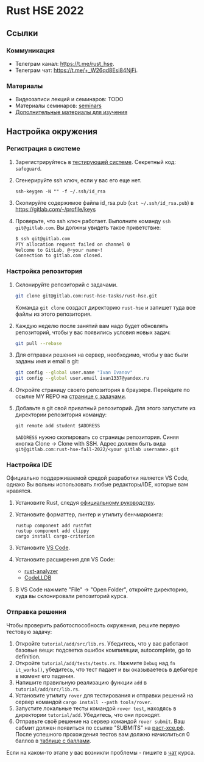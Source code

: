 # Rust HSE 2022


## Ссылки

### Коммуникация

- Телеграм канал: <https://t.me/rust_hse>.
- Телеграм чат: <https://t.me/+_W26qd8Esi84NjFi>.

### Материалы

- Видеозаписи лекций и семинаров: TODO
- Материалы семинаров: [seminars](./seminars)
- [Дополнительные материалы для изучения](docs/reading-list.md)

## Настройка окружения

### Регистрация в системе

1. Зарегистрируйтесь в [тестирующей системе](https://раст-хсе.рф). Секретный код: `safeguard`.
1. Сгенерируйте ssh ключ, если у вас его еще нет.

	```
	ssh-keygen -N "" -f ~/.ssh/id_rsa
	```

1. Скопируйте содержимое файла id_rsa.pub (`cat ~/.ssh/id_rsa.pub`) в https://gitlab.com/-/profile/keys
1. Проверьте, что ssh ключ работает. Выполните команду `ssh git@gitlab.com`. Вы должны увидеть такое приветствие:

	```sh
	$ ssh git@gitlab.com
	PTY allocation request failed on channel 0
	Welcome to GitLab, @<your name>!
	Connection to gitlab.com closed.
	```

### Настройка репозитория

1. Склонируйте репозиторий с задачами.

   ```sh
   git clone git@gitlab.com:rust-hse-tasks/rust-hse.git
   ```

   Команда `git clone` создаст директорию `rust-hse` и запишет туда все файлы из этого репозитория.

1. Каждую неделю после занятий вам надо будет обновлять репозиторий, чтобы у вас появились условия
   новых задач:

   ```sh
   git pull --rebase
   ```

1. Для отправки решения на сервер, необходимо, чтобы у вас были заданы имя и email в git:

   ```sh
   git config --global user.name "Ivan Ivanov"
   git config --global user.email ivan1337@yandex.ru
   ```

1. Откройте страницу своего репозитория в браузере. Перейдите по ссылке MY REPO на [странице с задачами](https://раст-хсе.рф).
1. Добавьте в git свой приватный репозиторий. Для этого запустите из директории репозитория команду:

	```
	git remote add student $ADDRESS
	```

   `$ADDRESS` нужно скопировать со страницы репозитория.
   Синяя кнопка Clone -> Clone with SSH.
   Адрес должен быть вида `git@gitlab.com:rust-hse-fall-2022/<your gitlab username>.git`

### Настройка IDE

Официально поддерживаемой средой разработки является VS Code, однако Вы вольны использовать любые редакторы/IDE, которые вам нравятся.

1. Установите Rust, следуя [официальному руководству](https://www.rust-lang.org/tools/install).
1. Установите форматтер, линтер и утилиту бенчмаркинга:

    ```
    rustup component add rustfmt
    rustup component add clippy
    cargo install cargo-criterion
    ```

1. Установите [VS Code](https://code.visualstudio.com).
1. Установите расширения для VS Code:

   * [rust-analyzer](https://marketplace.visualstudio.com/items?itemName=matklad.rust-analyzer)
   * [CodeLLDB](https://marketplace.visualstudio.com/items?itemName=vadimcn.vscode-lldb)

1. В VS Code нажмите "File" -> "Open Folder", откройте директорию, куда вы склонировали репозиторий курса.

### Отправка решения

Чтобы проверить работоспособность окружения, решите первую тестовую задачу:

1. Откройте `tutorial/add/src/lib.rs`. Убедитесь, что у вас работают базовые вещи: подсветка ошибок компиляции, autocomplete, go to definition.
1. Откройте `tutorial/add/tests/tests.rs`. Нажмите `Debug` над `fn it_works()`, убедитесь, что тест падает и вы оказываетесь в дебагере в момент его падения.
1. Напишите правильную реализацию функции `add` в `tutorial/add/src/lib.rs`.
1. Установите утилиту `rover` для тестирования и отправки решений на сервер командой `cargo install --path tools/rover`.
1. Запустите локальные тесты командой `rover test`, находясь в директории `tutorial/add`. Убедитесь, что они проходят.
1. Отправьте своё решение на сервер командой `rover submit`. Ваш сабмит должен появиться по ссылке "SUBMITS" на [раст-хсе.рф](https://раст-хсе.рф).
После успешного прохождения тестов вам должно начислиться 0 баллов в
[таблице с баллами](https://docs.google.com/spreadsheets/d/1R02622hEAEfSdK18Ng6BFx6Nxham8qMohZH8whE2Gls/edit#gid=0).

Если на каком-то этапе у вас возникли проблемы - пишите в [чат](https://t.me/+_W26qd8Esi84NjFi) курса.
